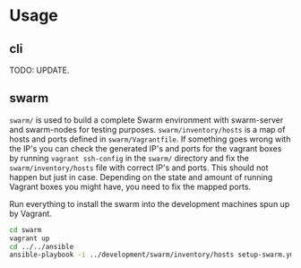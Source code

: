 # Usage

## cli

TODO: UPDATE.

## swarm

`swarm/` is used to build a complete Swarm environment with swarm-server and swarm-nodes for testing purposes. `swarm/inventory/hosts` is a map of hosts and ports defined in `swarm/Vagrantfile`. If something goes wrong with the IP's you can check the generated IP's and ports for the vagrant boxes by running `vagrant ssh-config` in the `swarm/` directory and fix the `swarm/inventory/hosts` file with correct IP's and ports. This should not happen but just in case. Depending on the state and amount of running Vagrant boxes you might have, you need to fix the mapped ports.

Run everything to install the swarm into the development machines spun up by Vagrant.

```bash
cd swarm
vagrant up
cd ../../ansible
ansible-playbook -i ../development/swarm/inventory/hosts setup-swarm.yml
```
